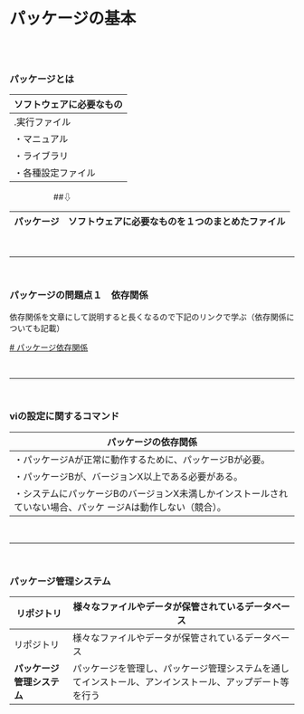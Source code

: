 # パッケージの基本

<br>
<br>

### パッケージとは

| ソフトウェアに必要なもの |    
|--|
| .実行ファイル |          
| ・マニュアル |
| ・ライブラリ |
| ・各種設定ファイル |
 
&emsp; 　　　　 ##⇩

| パッケージ | ソフトウェアに必要なものを１つのまとめたファイル |
|--|--| 

<br>

-----------------------------

<br>

### パッケージの問題点１　依存関係

依存関係を文章にして説明すると長くなるので下記のリンクで学ぶ（依存関係についても記載）

[# パッケージ依存関係](https://tanoike.com/linux-package-dependencies-explainedURL)

<br>

----------------------

<br>

### viの設定に関するコマンド
| パッケージの依存関係  |
| -----|
| ・パッケージAが正常に動作するために、パッケージBが必要。 |
| ・パッケージBが、バージョンX以上である必要がある。 |
| ・システムにパッケージBのバージョンX未満しかインストールされていない場合、パッケ  ージAは動作しない（競合）。 |

<br>

---------------

<br>

### パッケージ管理システム

|リポジトリ| 様々なファイルやデータが保管されているデータベース |
|--|--|
| リポジトリ | 様々なファイルやデータが保管されているデータベース |
| **パッケージ管理システム** | パッケージを管理し、パッケージ管理システムを通してインストール、アンインストール、アップデート等を行う |

